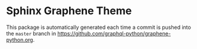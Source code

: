 # Sphinx Graphene Theme

This package is automatically generated each time a commit is pushed into the `master`
branch in https://github.com/graphql-python/graphene-python.org.

